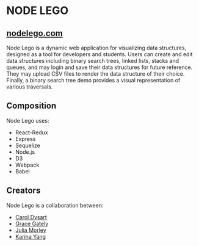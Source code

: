 # NODE LEGO

## [nodelego.com](https://nodelego.tech)
Node Lego is a dynamic web application for visualizing data structures, designed as a tool for developers and students. Users can create and edit data structures including binary search trees, linked lists, stacks and queues, and may login and save their data structures for future reference. They may upload CSV files to render the data structure of their choice. Finally, a binary search tree demo provides a visual representation of various traversals.



## Composition
Node Lego uses:
* React-Redux
* Express
* Sequelize
* Node.js
* D3
* Webpack
* Babel

## Creators
Node Lego is a collaboration between:
* [Carol Dysart](https://github.com/cdysart1)
* [Grace Gately](https://github.com/gracemgately)
* [Julia Morley](https://github.com/juliamorley)
* [Karina Yang](https://github.com/karinakeen)